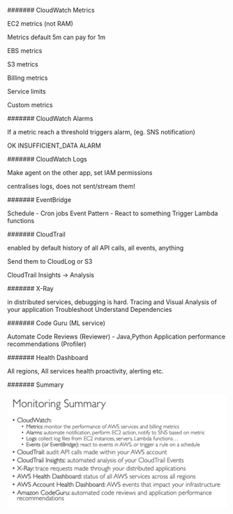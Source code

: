 #######
CloudWatch Metrics

EC2 metrics (not RAM)

Metrics default 5m can pay for 1m

EBS metrics

S3 metrics

Billing metrics

Service limits

Custom metrics

#######
CloudWatch Alarms

If a metric reach a threshold triggers alarm, (eg. SNS notification)

OK
INSUFFICIENT_DATA
ALARM

####### 
CloudWatch Logs

Make agent on the other app,
set IAM permissions

centralises logs, does not sent/stream them!

#######
EventBridge

Schedule - Cron jobs
Event Pattern - React to something
Trigger Lambda functions

#######
CloudTrail

enabled by default
history of all API calls, all events, anything

Send them to CloudLog or S3

CloudTrail Insights -> Analysis

#######
X-Ray

in distributed services, debugging is hard.
Tracing and Visual Analysis of your application
Troubleshoot
Understand Dependencies

#######
Code Guru (ML service)

Automate Code Reviews (Reviewer) - Java,Python
Application performance recommendations (Profiler)

#######
Health Dashboard

All regions, All services health
proactivity, alerting etc.

#######
Summary

![](imgs/summary-14.png)